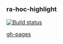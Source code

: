 ### ra-hoc-highlight
[![Build status](https://ci.appveyor.com/api/projects/status/2tjy5c06jar0u1n9?svg=true)](https://ci.appveyor.com/project/Sergl82/ra-hoc-highlight)

[gh-pages]()